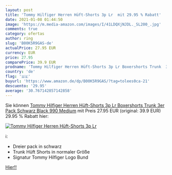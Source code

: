 ```yaml
---
layout: post
title: 'Tommy Hilfiger Herren Hüft-Shorts 3p Lr  mit 29.95 % Rabatt'
date: 2021-01-08 01:44:50
image: 'https://m.media-amazon.com/images/I/41LDQXjNJDL._SL200_.jpg'
comments: true
category: ofertas
author: ring
slug: 'B00K5R9GAS-de'
actualPrice: 27.95 EUR
currency: EUR
price: 27.95
comparePrice: 39.9 EUR
prodname: 'Tommy Hilfiger Herren Hüft-Shorts 3p Lr Boxershorts Trunk  3er Pack  Schwarz  Black 990   Medium'
country: 'de'
flag: '🇩🇪'
buyurl: 'https://www.amazon.de/dp/B00K5R9GAS/?tag=tolees0ca-21'
descuento: '29.95'
average: '30.767142857142858'
---
```


Sie können [Tommy Hilfiger Herren Hüft-Shorts 3p Lr Boxershorts Trunk  3er Pack  Schwarz  Black 990   Medium](https://www.amazon.de/dp/B00K5R9GAS/?tag=tolees0ca-21) mit Preis 27.95 EUR (original: 39.9 EUR) 29.95 % Rabatt hier:

[![Tommy Hilfiger Herren Hüft-Shorts 3p Lr ](https://m.media-amazon.com/images/I/41LDQXjNJDL._SL200_.jpg)](https://www.amazon.de/dp/B00K5R9GAS/?tag=tolees0ca-21)

ℹ️:

- Dreier pack in schwarz
- Trunk Hüft Shorts in normaler Größe
- Signatur Tommy Hilfiger Logo Bund

[Hier!!](https://www.amazon.de/dp/B00K5R9GAS/?tag=tolees0ca-21)
